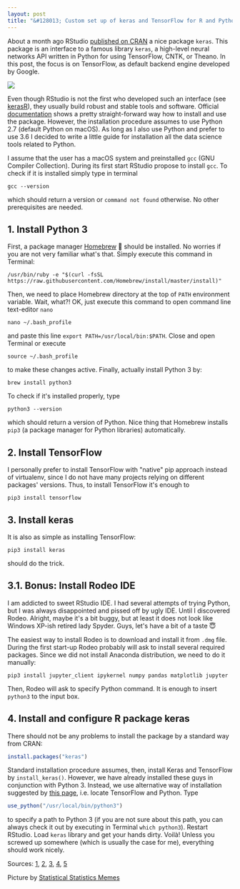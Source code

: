 ```yaml
---
layout: post
title: "&#128013; Custom set up of keras and TensorFlow for R and Python"
---
```


About a month ago RStudio [published on CRAN](https://blog.rstudio.com/2017/09/05/keras-for-r/) a nice package `keras`. This package is an interface to a famous library `keras`, a high-level neural networks API written in Python for using TensorFlow, CNTK, or Theano. In this post, the focus is on TensorFlow, as default backend engine developed by Google.

![](https://irudnyts.github.io/images/posts/2017-10-20-custom-set-up-of-keras-and-tensorflow-for-r-and-python/r_python.png)

Even though RStudio is not the first who developed such an interface (see [kerasR](https://cran.r-project.org/web/packages/kerasR/index.html)), they usually build robust and stable tools and software. Official [documentation](https://keras.rstudio.com) shows a pretty straight-forward way how to install and use the package. However, the installation procedure assumes to use Python 2.7 (default Python on macOS). As long as I also use Python and prefer to use 3.6 I decided to write a little guide for installation all the data science tools related to Python.

I assume that the user has a macOS system and preinstalled `gcc` (GNU Compiler Collection). During its first start RStudio propose to install `gcc`. To check if it is installed simply type in terminal 

```shell
gcc --version
```

which should return a version or `command not found` otherwise. No other prerequisites are needed.

## 1. Install Python 3
First, a package manager [Homebrew](https://brew.sh/) :beer: should be installed. No worries if you are not very familiar what's that. Simply execute this command in Terminal: 

```shell
/usr/bin/ruby -e "$(curl -fsSL https://raw.githubusercontent.com/Homebrew/install/master/install)"
```

Then, we need to place Homebrew directory at the top of `PATH` environment variable. Wait, what?! OK, just execute this command to open command line text-editor `nano`

```shell
nano ~/.bash_profile
```

and paste this line `export PATH=/usr/local/bin:$PATH`. Close and open Terminal or execute 

```shell
source ~/.bash_profile
```
to make these changes active. Finally, actually install Python 3 by: 

```shell
brew install python3
```

To check if it's installed properly, type

```shell
python3 --version
```
which should return a version of Python. Nice thing that Homebrew installs `pip3` (a package manager for Python libraries) automatically.

## 2. Install TensorFlow

I personally prefer to install TensorFlow with "native" pip approach instead of virtualenv, since I do not have many projects relying on different packages' versions. Thus, to install TensorFlow it's enough to 

```shell
pip3 install tensorflow
```

## 3. Install keras

It is also as simple as installing TensorFlow:

```shell
pip3 install keras
```

should do the trick. 

## 3.1. Bonus: Install Rodeo IDE

I am addicted to sweet RStudio IDE. I had several attempts of trying Python, but I was always disappointed and pissed off by ugly IDE. Until I discovered Rodeo. Alright, maybe it's a bit buggy, but at least it does not look like Windows XP-ish retired lady Spyder. Guys, let's have a bit of a taste :innocent:

The easiest way to install Rodeo is to download and install it from `.dmg` file. During the first start-up Rodeo probably will ask to install several required packages. Since we did not install Anaconda distribution, we need to do it manually:

```shell
pip3 install jupyter_client ipykernel numpy pandas matplotlib jupyter
```

Then, Rodeo will ask to specify Python command. It is enough to insert `python3` to the input box.

## 4. Install and configure R package keras

There should not be any problems to install the package by a standard way from CRAN:

```r
install.packages("keras")
```

Standard installation procedure assumes, then, install Keras and TensorFlow by `install_keras()`. However, we have already installed these guys in conjunction with Python 3. Instead, we use alternative way of installation suggested by [this page](https://tensorflow.rstudio.com/tools/installation.html), i.e. locate TensorFlow and Python. Type 

```r
use_python("/usr/local/bin/python3")
```
to specify a path to Python 3 (if you are not sure about this path, you can always check it out by executing in Terminal `which python3`). Restart RStudio. Load `keras` library and get your hands dirty. Voil&agrave;! Unless you screwed up somewhere (which is usually the case for me), everything should work nicely.

Sources: [1](http://docs.python-guide.org/en/latest/starting/install3/osx/), [2](https://www.digitalocean.com/community/tutorials/how-to-install-python-3-and-set-up-a-local-programming-environment-on-macos#step-6-—-creating-a-simple-program), [3](http://www.marinamele.com/2014/07/install-python3-on-mac-os-x-and-use-virtualenv-and-virtualenvwrapper.html), [4](https://www.tensorflow.org/install/install_mac), [5](https://keras.io)

Picture by [Statistical Statistics Memes](https://www.facebook.com/statsmemes/)
